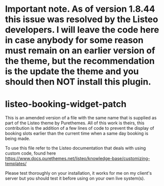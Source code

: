 # Important note. As of version 1.8.44 this issue was resolved by the Listeo developers. I will leave the code here in case anybody for some reason must remain on an earlier version of the theme, but the recommendation is the update the theme and you should then NOT install this plugin.

# listeo-booking-widget-patch

This is an amended version of a file with the same name that is supplied as part of the Listeo theme by Purethemes. All of this work is theirs, this contribution is the addition of a few lines of code to prevent the display of booking slots earlier than the current time when a same day booking is being made.

To use this file refer to the Listeo documentation that deals with using custom code, found here https://www.docs.purethemes.net/listeo/knowledge-base/customizing-templates/

Please test thoroughly on your installation, it works for me on my client's server but you should test it before using on your own live system(s).
